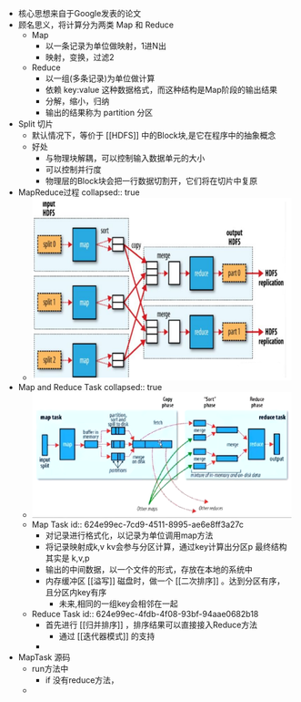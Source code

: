 - 核心思想来自于Google发表的论文
- 顾名思义，将计算分为两类 Map 和 Reduce
	- Map
		- 以一条记录为单位做映射，1进N出
		- 映射，变换，过滤2
	- Reduce
		- 以一组(多条记录)为单位做计算
		- 依赖 key:value 这种数据格式，而这种结构是Map阶段的输出结果
		- 分解，缩小，归纳
		- 输出的结果称为 partition 分区
- Split 切片
	- 默认情况下，等价于 [[HDFS]] 中的Block块,是它在程序中的抽象概念
	- 好处
		- 与物理块解耦，可以控制输入数据单元的大小
		- 可以控制并行度
		- 物理层的Block块会把一行数据切割开，它们将在切片中复原
- MapReduce过程
collapsed:: true
	- ![image.png](../assets/image_1648367835052_0.png)
- Map and Reduce Task
collapsed:: true
	- ![image.png](../assets/image_1648367900422_0.png)
	- Map Task
	  id:: 624e99ec-7cd9-4511-8995-ae6e8ff3a27c
		- 对记录进行格式化，以记录为单位调用map方法
		- 将记录映射成k,v kv会参与分区计算，通过key计算出分区p 最终结构其实是 k,v,p
		- 输出的中间数据，以一个文件的形式，存放在本地的系统中
		- 内存缓冲区 [[溢写]] 磁盘时，做一个 [[二次排序]] 。达到分区有序，且分区内key有序
			- 未来,相同的一组key会相邻在一起
	- Reduce Task
	  id:: 624e99ec-4fdb-4f08-93bf-94aae0682b18
		- 首先进行 [[归并排序]] ，排序结果可以直接接入Reduce方法
			- 通过 [[迭代器模式]] 的支持
		-
- MapTask 源码
	- run方法中
		- if 没有reduce方法，
	-